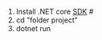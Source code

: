 1. Install .NET core [SDK](https://www.microsoft.com/net/core#windowscmd") #
2. cd "folder project" 
3. dotnet run
